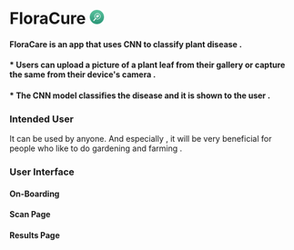 # FloraCure <img src="readme/logo.png" width="25px">


#### FloraCare is an app that uses CNN to classify plant disease . 
#### * Users can upload a picture of a plant leaf from their gallery or capture the same from their device's camera .
#### * The CNN model classifies the disease and it is shown to the user .

### Intended User
It can be used by anyone. And especially , it will be very beneficial for people who like to do gardening and farming .

### User Interface

#### On-Boarding

#### Scan Page

#### Results Page



